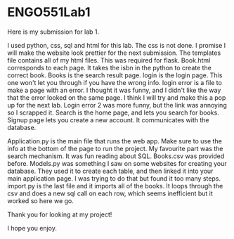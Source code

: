 # ENGO551Lab1
Here is my submission for lab 1.

I used python, css, sql and html for this lab. The css is not done. I promise I will make the website look prettier for the next submission. The templates file contains all of my html files. This was required for flask. Book.html corresponds to each page. It takes the isbn in the python to create the correct book. Books is the search result page. login is the login page. This one won't let you through if you have the wrong info. login error is a file to make a page with an error. I thought it was funny, and I didn't like the way that the error looked on the same page. I think I will try and make this a pop up for the next lab. Login error 2 was more funny, but the link was annoying so I scrapped it. Search is the home page, and lets you search for books. Signup page lets you create a new account. It communicates with the database.

Application.py is the main file that runs the web app. Make sure to use the info at the bottom of the page to run the project. My favourite part was the search mechanism. It was fun reading about SQL. Books.csv was provided before. Models.py was something I saw on some websites for creating your database. They used it to create each table, and then linked it into your main application page. I was trying to do that but found it too many steps. import.py is the last file and it imports all of the books. It loops through the csv and does a new sql call on each row, which seems inefficient but it worked so here we go.

Thank you for looking at my project! 

I hope you enjoy.
